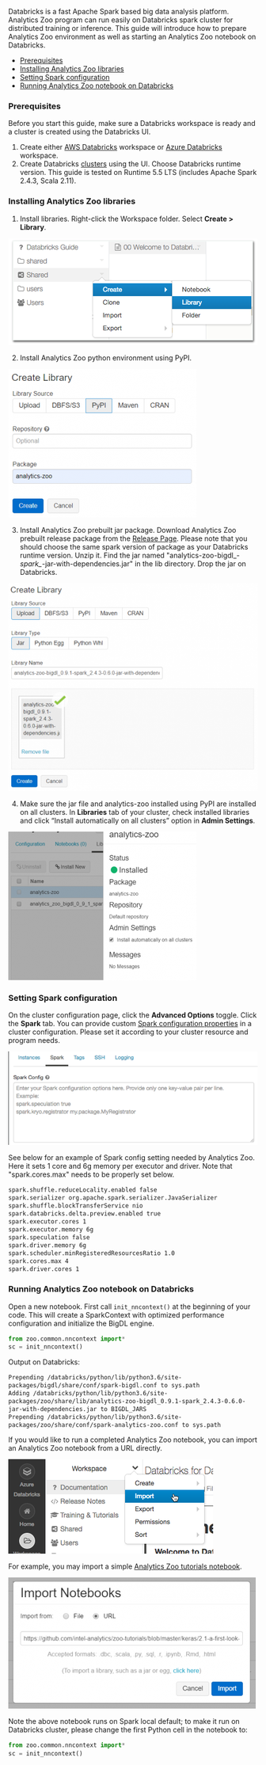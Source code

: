 Databricks is a fast Apache Spark based big data analysis platform. Analytics Zoo program can run easily on Databricks spark cluster for distributed training or inference. This guide will introduce how to prepare Analytics Zoo environment as well as starting an Analytics Zoo notebook on Databricks.

- [Prerequisites](#prerequisites)
- [Installing Analytics Zoo libraries](#installing-Analytics-Zoo-libraries)
- [Setting Spark configuration](#setting-Spark-configuration)
- [Running Analytics Zoo notebook on Databricks](#running-Analytics-Zoo-notebook-on-Databricks)

### **Prerequisites**

Before you start this guide, make sure a Databricks workspace is ready and a cluster is created using the Databricks UI.

1. Create either [AWS Databricks](https://docs.databricks.com/getting-started/try-databricks.html)  workspace or [Azure Databricks](https://docs.microsoft.com/en-us/azure/azure-databricks/) workspace.
2. Create Databricks [clusters](https://docs.databricks.com/clusters/create.html) using the UI. Choose Databricks runtime version. This guide is tested on Runtime 5.5 LTS (includes Apache Spark 2.4.3, Scala 2.11).

### **Installing Analytics Zoo libraries**  

1. Install libraries. Right-click the Workspace folder. Select **Create > Library**.

![Pic1](../Image/PlatformGuide/create-library.png) 

2. Install Analytics Zoo python environment using PyPI. 

![Pic2](../Image/PlatformGuide/analytics-zoo-PyPI.PNG) 

3. Install Analytics Zoo prebuilt jar package. Download Analytics Zoo prebuilt release package from the [Release Page](https://analytics-zoo.github.io/master/#release-download/). Please note that you should choose the same spark version of package as your Databricks runtime version. Unzip it. Find the jar named "analytics-zoo-bigdl_*-spark_*-jar-with-dependencies.jar" in the lib directory. Drop the jar on Databricks.

![Pic3](../Image/PlatformGuide/analytics-zoo-jar.PNG) 

4. Make sure the jar file and analytics-zoo installed using PyPI are installed on all clusters. In **Libraries** tab of your cluster, check installed libraries and click “Install automatically on all clusters” option in **Admin Settings**.

![Pic4](../Image/PlatformGuide/install-on-allclusters.PNG)

### **Setting Spark configuration**

On the cluster configuration page, click the **Advanced Options** toggle. Click the **Spark** tab. You can provide custom [Spark configuration properties](https://spark.apache.org/docs/latest/configuration.html) in a cluster configuration. Please set it according to your cluster resource and program needs.  

![Pic5](../Image/PlatformGuide/spark-config-aws.png)

See below for an example of Spark config setting needed by Analytics Zoo. Here it sets 1 core and 6g memory per executor and driver. Note that "spark.cores.max" needs to be properly set below.

```
spark.shuffle.reduceLocality.enabled false
spark.serializer org.apache.spark.serializer.JavaSerializer
spark.shuffle.blockTransferService nio
spark.databricks.delta.preview.enabled true
spark.executor.cores 1
spark.executor.memory 6g
spark.speculation false
spark.driver.memory 6g
spark.scheduler.minRegisteredResourcesRatio 1.0
spark.cores.max 4
spark.driver.cores 1
```

### **Running Analytics Zoo notebook on Databricks**

Open a new notebook. First call `init_nncontext()` at the beginning of your code. This will create a SparkContext with optimized performance configuration and initialize the BigDL engine. 

```python
from zoo.common.nncontext import*
sc = init_nncontext()
```

Output on Databricks:

```
Prepending /databricks/python/lib/python3.6/site-packages/bigdl/share/conf/spark-bigdl.conf to sys.path
Adding /databricks/python/lib/python3.6/site-packages/zoo/share/lib/analytics-zoo-bigdl_0.9.1-spark_2.4.3-0.6.0-jar-with-dependencies.jar to BIGDL_JARS
Prepending /databricks/python/lib/python3.6/site-packages/zoo/share/conf/spark-analytics-zoo.conf to sys.path
```

If you would like to run a completed Analytics Zoo notebook, you can import an Analytics Zoo notebook from a URL directly. 

![Pic6](../Image/PlatformGuide/import-notebook.png)

For example, you may import a simple [Analytics Zoo tutorials notebook](https://github.com/intel-analytics/zoo-tutorials/blob/master/keras/2.1-a-first-look-at-a-neural-network.ipynb).

![Pic7](../Image/PlatformGuide/import-zoo-notebook.PNG)

Note the above notebook runs on Spark local default; to make it run on Databricks cluster, please change the first Python cell in the notebook to:

```python
from zoo.common.nncontext import*
sc = init_nncontext()
```

